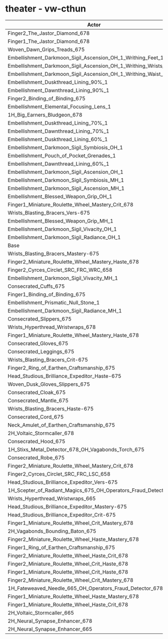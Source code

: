 # theater - vw-cthun
| Actor | DPS | Increase |
|---|:---:|:---:|
|Finger2_The_Jastor_Diamond_678|2552432|1.23%|
|Finger1_The_Jastor_Diamond_678|2549845|1.13%|
|Woven_Dawn_Grips_Treads_675|2545271|0.94%|
|Embellishment_Darkmoon_Sigil_Ascension_OH_1_Writhing_Feet_1|2544463|0.91%|
|Embellishment_Darkmoon_Sigil_Ascension_OH_1_Writhing_Wrists_1|2544208|0.90%|
|Embellishment_Darkmoon_Sigil_Ascension_OH_1_Writhing_Waist_1|2541619|0.80%|
|Embellishment_Duskthread_Lining_90%_1|2538405|0.67%|
|Embellishment_Dawnthread_Lining_90%_1|2537914|0.65%|
|Finger2_Binding_of_Binding_675|2536178|0.58%|
|Embellishment_Elemental_Focusing_Lens_1|2535879|0.57%|
|1H_Big_Earners_Bludgeon_678|2535761|0.57%|
|Embellishment_Duskthread_Lining_70%_1|2533857|0.49%|
|Embellishment_Dawnthread_Lining_70%_1|2533106|0.46%|
|Embellishment_Duskthread_Lining_60%_1|2532031|0.42%|
|Embellishment_Darkmoon_Sigil_Symbiosis_OH_1|2530972|0.38%|
|Embellishment_Pouch_of_Pocket_Grenades_1|2530800|0.37%|
|Embellishment_Dawnthread_Lining_60%_1|2530436|0.36%|
|Embellishment_Darkmoon_Sigil_Ascension_OH_1|2529833|0.33%|
|Embellishment_Darkmoon_Sigil_Symbiosis_MH_1|2527890|0.26%|
|Embellishment_Darkmoon_Sigil_Ascension_MH_1|2527846|0.25%|
|Embellishment_Blessed_Weapon_Grip_OH_1|2525698|0.17%|
|Finger1_Miniature_Roulette_Wheel_Mastery_Crit_678|2523814|0.09%|
|Wrists_Blasting_Bracers_Vers-675|2523661|0.09%|
|Embellishment_Blessed_Weapon_Grip_MH_1|2523631|0.09%|
|Embellishment_Darkmoon_Sigil_Vivacity_OH_1|2523466|0.08%|
|Embellishment_Darkmoon_Sigil_Radiance_OH_1|2522998|0.06%|
|Base|2521452|0.00%|
|Wrists_Blasting_Bracers_Mastery-675|2520837|-0.02%|
|Finger2_Miniature_Roulette_Wheel_Mastery_Haste_678|2520832|-0.02%|
|Finger2_Cyrces_Circlet_SRC_FRC_WRC_658|2520622|-0.03%|
|Embellishment_Darkmoon_Sigil_Vivacity_MH_1|2520300|-0.05%|
|Consecrated_Cuffs_675|2520150|-0.05%|
|Finger1_Binding_of_Binding_675|2520106|-0.05%|
|Embellishment_Prismatic_Null_Stone_1|2520053|-0.06%|
|Embellishment_Darkmoon_Sigil_Radiance_MH_1|2519873|-0.06%|
|Consecrated_Slippers_675|2519738|-0.07%|
|Wrists_Hyperthread_Wristwraps_678|2519560|-0.08%|
|Finger1_Miniature_Roulette_Wheel_Mastery_Haste_678|2519242|-0.09%|
|Consecrated_Gloves_675|2518852|-0.10%|
|Consecrated_Leggings_675|2518780|-0.11%|
|Wrists_Blasting_Bracers_Crit-675|2518675|-0.11%|
|Finger2_Ring_of_Earthen_Craftsmanship_675|2517795|-0.15%|
|Head_Studious_Brilliance_Expeditor_Haste-675|2517750|-0.15%|
|Woven_Dusk_Gloves_Slippers_675|2517742|-0.15%|
|Consecrated_Cloak_675|2517712|-0.15%|
|Consecrated_Mantle_675|2516188|-0.21%|
|Wrists_Blasting_Bracers_Haste-675|2516181|-0.21%|
|Consecrated_Cord_675|2516002|-0.22%|
|Neck_Amulet_of_Earthen_Craftsmanship_675|2514758|-0.27%|
|2H_Voltaic_Stormcaller_678|2514684|-0.27%|
|Consecrated_Hood_675|2514430|-0.28%|
|1H_Stixs_Metal_Detector_678_OH_Vagabonds_Torch_675|2514382|-0.28%|
|Consecrated_Robe_675|2514248|-0.29%|
|Finger2_Miniature_Roulette_Wheel_Mastery_Crit_678|2513169|-0.33%|
|Finger2_Cyrces_Circlet_SRC_FRC_LSC_658|2511962|-0.38%|
|Head_Studious_Brilliance_Expeditor_Vers-675|2511318|-0.40%|
|1H_Scepter_of_Radiant_Magics_675_OH_Operators_Fraud_Detector_678|2510835|-0.42%|
|Wrists_Hyperthread_Wristwraps_665|2510746|-0.42%|
|Head_Studious_Brilliance_Expeditor_Mastery-675|2509761|-0.46%|
|Head_Studious_Brilliance_Expeditor_Crit-675|2504681|-0.67%|
|Finger1_Miniature_Roulette_Wheel_Crit_Mastery_678|2503693|-0.70%|
|2H_Vagabonds_Bounding_Baton_675|2502735|-0.74%|
|Finger2_Miniature_Roulette_Wheel_Haste_Mastery_678|2501854|-0.78%|
|Finger1_Ring_of_Earthen_Craftsmanship_675|2499516|-0.87%|
|Finger2_Miniature_Roulette_Wheel_Haste_Crit_678|2496379|-0.99%|
|Finger2_Miniature_Roulette_Wheel_Crit_Haste_678|2494839|-1.06%|
|Finger1_Miniature_Roulette_Wheel_Crit_Haste_678|2494728|-1.06%|
|Finger2_Miniature_Roulette_Wheel_Crit_Mastery_678|2494249|-1.08%|
|1H_Fateweaved_Needle_665_OH_Operators_Fraud_Detector_678|2485669|-1.42%|
|Finger1_Miniature_Roulette_Wheel_Haste_Mastery_678|2480222|-1.64%|
|Finger1_Miniature_Roulette_Wheel_Haste_Crit_678|2475473|-1.82%|
|2H_Voltaic_Stormcaller_665|2440213|-3.22%|
|2H_Neural_Synapse_Enhancer_678|2394917|-5.02%|
|2H_Neural_Synapse_Enhancer_665|2348463|-6.86%|
